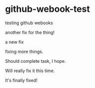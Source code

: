 # github-webook-test
testing github webooks


another fix for the thing!


a new fix

fixing more things.

Should complete task, I hope.

Will really fix it this time.


It's finally fixed!
